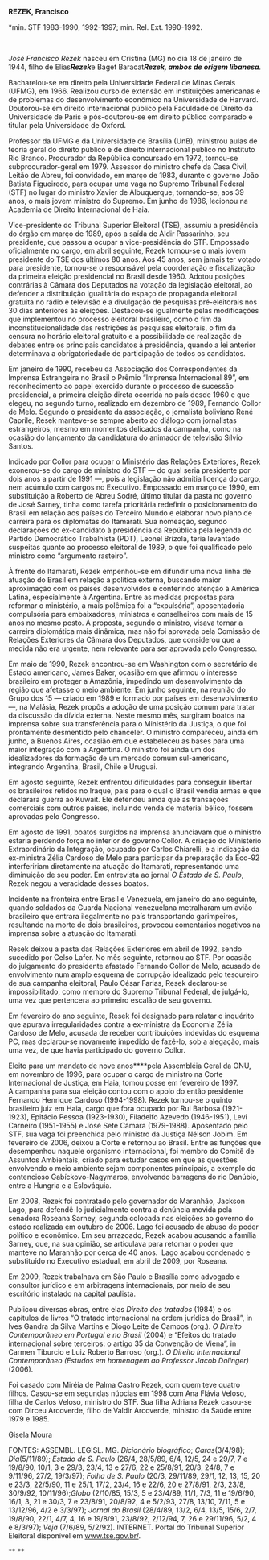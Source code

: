 **REZEK, Francisco**

\*min. STF 1983-1990, 1992-1997; min. Rel. Ext. 1990-1992.

 

*José Francisco Rezek* nasceu em Cristina (MG) no dia 18 de janeiro de
1944, filho de Elias***Rezek***e Baget Baracat***Rezek, ambos de origem
libanesa**.*

Bacharelou-se em direito pela Universidade Federal de Minas Gerais
(UFMG), em 1966. Realizou curso de extensão em instituições americanas e
de problemas do desenvolvimento econômico na Universidade de Harvard.
Doutorou-se em direito internacional público pela Faculdade de Direito
da Universidade de Paris e pós-doutorou-se em direito público comparado
e titular pela Universidade de Oxford.

Professor da UFMG e da Universidade de Brasília (UnB), ministrou aulas
de teoria geral do direito público e de direito internacional público no
Instituto Rio Branco. Procurador da República concursado em 1972,
tornou-se subprocurador-geral em 1979. Assessor do ministro chefe da
Casa Civil, Leitão de Abreu, foi convidado, em março de 1983, durante o
governo João Batista Figueiredo, para ocupar uma vaga no Supremo
Tribunal Federal (STF) no lugar do ministro Xavier de Albuquerque,
tornando-se, aos 39 anos, o mais jovem ministro do Supremo. Em junho de
1986, lecionou na Academia de Direito Internacional de Haia.

Vice-presidente do Tribunal Superior Eleitoral (TSE), assumiu a
presidência do órgão em março de 1989, após a saída de Aldir Passarinho,
seu presidente, que passou a ocupar a vice-presidência do STF. Empossado
oficialmente no cargo, em abril seguinte, Rezek tornou-se o mais jovem
presidente do TSE dos últimos 80 anos. Aos 45 anos, sem jamais ter
votado para presidente, tornou-se o responsável pela coordenação e
fiscalização da primeira eleição presidencial no Brasil desde 1960.
Adotou posições contrárias à Câmara dos Deputados na votação da
legislação eleitoral, ao defender a distribuição igualitária do espaço
de propaganda eleitoral gratuita no rádio e televisão e a divulgação de
pesquisas pré-eleitorais nos 30 dias anteriores às eleições. Destacou-se
igualmente pelas modificações que implementou no processo eleitoral
brasileiro, como o fim da inconstitucionalidade das restrições às
pesquisas eleitorais, o fim da censura no horário eleitoral gratuito e a
possibilidade de realização de debates entre os principais candidatos à
presidência, quando a lei anterior determinava a obrigatoriedade de
participação de todos os candidatos.

Em janeiro de 1990, recebeu da Associação dos Correspondentes da
Imprensa Estrangeira no Brasil o Prêmio “Imprensa Internacional 89”, em
reconhecimento ao papel exercido durante o processo de sucessão
presidencial, a primeira eleição direta ocorrida no país desde 1960 e
que elegeu, no segundo turno, realizado em dezembro de 1989, Fernando
Collor de Melo. Segundo o presidente da associação, o jornalista
boliviano René Caprile, Resek manteve-se sempre aberto ao diálogo com
jornalistas estrangeiros, mesmo em momentos delicados da campanha, como
na ocasião do lançamento da candidatura do animador de televisão Sílvio
Santos.

Indicado por Collor para ocupar o Ministério das Relações Exteriores,
Rezek exonerou-se do cargo de ministro do STF — do qual seria presidente
por dois anos a partir de 1991 —, pois a legislação não admitia licença
do cargo, nem acúmulo com cargos no Executivo. Empossado em março de
1990, em substituição a Roberto de Abreu Sodré, último titular da pasta
no governo de José Sarney, tinha como tarefa prioritária redefinir o
posicionamento do Brasil em relação aos países do Terceiro Mundo e
elaborar novo plano de carreira para os diplomatas do Itamarati. Sua
nomeação, segundo declarações do ex-candidato à presidência da República
pela legenda do Partido Democrático Trabalhista (PDT), Leonel Brizola,
teria levantado suspeitas quanto ao processo eleitoral de 1989, o que
foi qualificado pelo ministro como “argumento rasteiro”.

À frente do Itamarati, Rezek empenhou-se em difundir uma nova linha de
atuação do Brasil em relação à política externa, buscando maior
aproximação com os países desenvolvidos e conferindo atenção à América
Latina, especialmente à Argentina. Entre as medidas propostas para
reformar o ministério, a mais polêmica foi a “expulsória”, aposentadoria
compulsória para embaixadores, ministros e conselheiros com mais de 15
anos no mesmo posto. A proposta, segundo o ministro, visava tornar a
carreira diplomática mais dinâmica, mas não foi aprovada pela Comissão
de Relações Exteriores da Câmara dos Deputados, que considerou que a
medida não era urgente, nem relevante para ser aprovada pelo Congresso.

Em maio de 1990, Rezek encontrou-se em Washington com o secretário de
Estado americano, James Baker, ocasião em que afirmou o interesse
brasileiro em proteger a Amazônia, impedindo um desenvolvimento da
região que afetasse o meio ambiente. Em junho seguinte, na reunião do
Grupo dos 15 — criado em 1989 e formado por países em desenvolvimento —,
na Malásia, Rezek propôs a adoção de uma posição comum para tratar da
discussão da dívida externa. Neste mesmo mês, surgiram boatos na
imprensa sobre sua transferência para o Ministério da Justiça, o que foi
prontamente desmentido pelo chanceler. O ministro compareceu, ainda em
junho, a Buenos Aires, ocasião em que estabeleceu as bases para uma
maior integração com a Argentina. O ministro foi ainda um dos
idealizadores da formação de um mercado comum sul-americano, integrando
Argentina, Brasil, Chile e Uruguai.

Em agosto seguinte, Rezek enfrentou dificuldades para conseguir libertar
os brasileiros retidos no Iraque, país para o qual o Brasil vendia armas
e que declarara guerra ao Kuwait. Ele defendeu ainda que as transações
comerciais com outros países, incluindo venda de material bélico, fossem
aprovadas pelo Congresso.

Em agosto de 1991, boatos surgidos na imprensa anunciavam que o ministro
estaria perdendo força no interior do governo Collor. A criação do
Ministério Extraordinário da Integração, ocupado por Carlos Chiarelli, e
a indicação da ex-ministra Zélia Cardoso de Melo para participar da
preparação da Eco-92 interfeririam diretamente na atuação do Itamarati,
representando uma diminuição de seu poder. Em entrevista ao jornal *O
Estado de S. Paulo*, Rezek negou a veracidade desses boatos.

Incidente na fronteira entre Brasil e Venezuela, em janeiro do ano
seguinte, quando soldados da Guarda Nacional venezuelana metralharam um
avião brasileiro que entrara ilegalmente no país transportando
garimpeiros, resultando na morte de dois brasileiros, provocou
comentários negativos na imprensa sobre a atuação do Itamarati.

Resek deixou a pasta das Relações Exteriores em abril de 1992, sendo
sucedido por Celso Lafer. No mês seguinte, retornou ao STF. Por ocasião
do julgamento do presidente afastado Fernando Collor de Melo, acusado de
envolvimento num amplo esquema de corrupção idealizado pelo tesoureiro
de sua campanha eleitoral, Paulo César Farias, Resek declarou-se
impossibilitado, como membro do Supremo Tribunal Federal, de julgá-lo,
uma vez que pertencera ao primeiro escalão de seu governo.

Em fevereiro do ano seguinte, Resek foi designado para relatar o
inquérito que apurava irregularidades contra a ex-ministra da Economia
Zélia Cardoso de Melo, acusada de receber contribuições indevidas do
esquema PC, mas declarou-se novamente impedido de fazê-lo, sob a
alegação, mais uma vez, de que havia participado do governo Collor.

Eleito para um mandato de nove anos****pela Assembléia Geral da ONU, em
novembro de 1996, para ocupar o cargo de ministro na Corte Internacional
de Justiça, em Haia, tomou posse em fevereiro de 1997. A campanha para
sua eleição contou com o apoio do então presidente Fernando Henrique
Cardoso (1994-1998). Rezek tornou-se o quinto brasileiro juiz em Haia,
cargo que fora ocupado por Rui Barbosa (1921-1923), Epitácio Pessoa
(1923-1930), Filadelfo Azevedo (1946-1951), Levi Carneiro (1951-1955) e
José Sete Câmara (1979-1988). Aposentado pelo STF, sua vaga foi
preenchida pelo ministro da Justiça Nélson Jobim. Em fevereiro de 2006,
deixou a Corte e retornou ao Brasil. Entre as funções que desempenhou
naquele organismo internacional, foi membro do Comitê de Assuntos
Ambientais, criado para estudar casos em que as questões envolvendo o
meio ambiente sejam componentes principais, a exemplo do contencioso
Gabíckovo-Nagymaros, envolvendo barragens do rio Danúbio, entre a
Hungria e a Eslováquia.

Em 2008, Rezek foi contratado pelo governador do Maranhão, Jackson Lago,
para defendê-lo judicialmente contra a denúncia movida pela senadora
Roseana Sarney, segunda colocada nas eleições ao governo do estado
realizada em outubro de 2006. Lago foi acusado de abuso de poder
político e econômico. Em seu arrazoado, Rezek acabou acusando a família
Sarney, que, na sua opinião, se articulava para retomar o poder que
manteve no Maranhão por cerca de 40 anos.  Lago acabou condenado e
substituído no Executivo estadual, em abril de 2009, por Roseana.

Em 2009, Rezek trabalhava em São Paulo e Brasília como advogado e
consultor jurídico e em arbitragens internacionais, por meio de seu
escritório instalado na capital paulista.

Publicou diversas obras, entre elas *Direito dos tratados* (1984) e os
capítulos de livros “O tratado internacional na ordem jurídica do
Brasil”, in Ives Gandra da Silva Martins e Diogo Leite de Campos (org.).
*O Direito Contemporâneo em Portugal e no Brasil* (2004) e “Efeitos do
tratado internacional sobre terceiros: o artigo 35 da Convenção de
Viena”, in Carmen Tiburcio e Luiz Roberto Barroso (org.). *O Direito
Internacional Contemporâneo (Estudos em homenagem ao Professor Jacob
Dolinger)*(2006).

Foi casado com Miréia de Palma Castro Rezek, com quem teve quatro
filhos. Casou-se em segundas núpcias em 1998 com Ana Flávia Veloso,
filha de Carlos Veloso, ministro do STF. Sua filha Adriana Rezek
casou-se com Dirceu Arcoverde, filho de Valdir Arcoverde, ministro da
Saúde entre 1979 e 1985.

Gisela Moura

FONTES: ASSEMBL. LEGISL. MG. *Dicionário biográfico*; *Caras*(3/4/98);
*Dia*(5/11/89); *Estado de S. Paulo* (26/4, 28/5/89, 6/4, 12/5, 24 e
29/7, 7 e 19/8/90, 10/1, 3 e 29/3, 23/4, 13 e 27/6, 22 e 25/8/91, 20/3,
24/8, 7 e 9/11/96, 27/2, 19/3/97); *Folha de S. Paulo* (20/3, 29/11/89,
29/1, 12, 13, 15, 20 e 23/3, 22/5/90, 11 e 25/1, 17/2, 23/4, 16 e 22/6,
20 e 27/8/91, 2/3, 23/8, 30/9/92, 10/11/96);*Globo* (2/10/85, 15/3, 5 e
23/4/89, 11/1, 7/3, 11 e 19/6/90, 16/1, 3, 21 e 30/3, 7 e 23/8/91,
20/8/92, 4 e 5/2/93, 27/8, 13/10, 7/11, 5 e 13/12/96, 4/2 e 3/3/97);
*Jornal do Brasil* (28/4/89, 13/2, 6/4, 13/5, 15/6, 2/7, 19/8/90, 22/1,
4/7, 4, 16 e 19/8/91, 23/8/92, 2/12/94, 7, 26 e 29/11/96, 5/2, 4 e
8/3/97); *Veja* (7/6/89, 5/2/92). INTERNET. Portal do Tribunal Superior
Eleitoral disponível em www.tse.gov.br/.

** **
